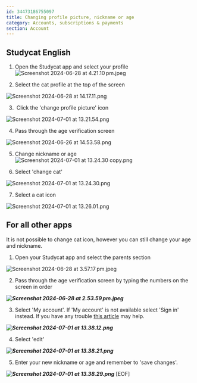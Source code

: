 ```yaml
---
id: 34473186755097
title: Changing profile picture, nickname or age
category: Accounts, subscriptions & payments
section: Account
---
```

Studycat English
----------------

1. Open the Studycat app and select your profile![Screenshot 2024-06-28 at 4.21.10 pm.jpeg](https://help.studycat.com/hc/article_attachments/34473186682009)

2. Select the cat profile at the top of the screen

![Screenshot 2024-06-28 at 14.17.11.png](https://help.studycat.com/hc/article_attachments/34473186684953)

3.  Click the 'change profile picture' icon

![Screenshot 2024-07-01 at 13.21.54.png](https://help.studycat.com/hc/article_attachments/34473186707865)

4. Pass through the age verification screen

![Screenshot 2024-06-26 at 14.53.58.png](https://help.studycat.com/hc/article_attachments/34473186715801)

5. Change nickname or age![Screenshot 2024-07-01 at 13.24.30 copy.png](https://help.studycat.com/hc/article_attachments/34473186721561)

6. Select 'change cat'

![Screenshot 2024-07-01 at 13.24.30.png](https://help.studycat.com/hc/article_attachments/34473186726041)

7. Select a cat icon

![Screenshot 2024-07-01 at 13.26.01.png](https://help.studycat.com/hc/article_attachments/34473149798937)

For all other apps
------------------

It is not possible to change cat icon, however you can still change your age and nickname.

1. Open your Studycat app and select the parents section

![Screenshot 2024-06-28 at 3.57.17 pm.jpeg](https://help.studycat.com/hc/article_attachments/34473149804697)

2. Pass through the age verification screen by typing the numbers on the screen in order

***![Screenshot 2024-06-28 at 2.53.59 pm.jpeg](https://help.studycat.com/hc/article_attachments/34473149807641)***

3. Select 'My account'. If 'My account' is not available select 'Sign in' instead. If you have any trouble [this article](https://help.studycat.com/hc/en-us/articles/360051281554-Access-your-free-trial-or-subscription) may help.

***![Screenshot 2024-07-01 at 13.38.12.png](https://help.studycat.com/hc/article_attachments/34473149811993)***

4. Select 'edit'

***![Screenshot 2024-07-01 at 13.38.21.png](https://help.studycat.com/hc/article_attachments/34473186746521)***

5. Enter your new nickname or age and remember to 'save changes'.

***![Screenshot 2024-07-01 at 13.38.29.png](https://help.studycat.com/hc/article_attachments/34473149816729)***
[EOF]